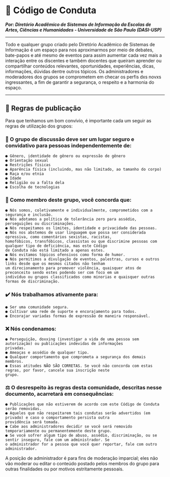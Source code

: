 # 📜 Código de Conduta
***Por: Diretório Acadêmico de Sistemas de Informação da Escolas de Artes, Ciências e Humanidades - Universidade de São Paulo (DASI-USP)***

----------

Todo e qualquer grupo criado pelo Diretório Acadêmico de Sistemas de Informação é um espaço para nos aproximarmos por meio de debates, bate-papos e até mesmo de eventos para assim aumentar cada vez mais a interação entre os discentes e também docentes que queiram aprender ou compartilhar conteúdos relevantes, oportunidades, experiências, dicas, informações, dúvidas dentre outros tópicos. Os administradores e moderadores dos grupos se comprometem em checar os perfis dxs novxs ingressantes, a fim de garantir a segurança, o respeito e a harmonia do espaço.

----------

## 📣 Regras de publicação

Para que tenhamos um bom convívio, é importante cada um seguir as regras de utilização dos grupos:
### 👥 O grupo de discussão deve ser um lugar seguro e convidativo para pessoas independentemente de:
    ● Gênero, identidade de gênero ou expressão de gênero
    ● Orientação sexual
    ● Restrições físicas
    ● Aparência física (incluindo, mas não limitado, ao tamanho do corpo)
    ● Raça e/ou etnia
    ● Idade
    ● Religião ou a falta dela
    ● Escolha de tecnologias
    
### 🤝 Como membro deste grupo, você concorda que:
    ● Nós somos, coletivamente e individualmente, comprometidos com a segurança e inclusão.
    ● Nós adotamos a política de tolerância zero para assédio, perseguições ou discriminações.
    ● Nós respeitamos os limites, identidade e privacidade das pessoas.
    ● Nós nos abstemos de usar linguagem que possa ser considerada opressiva, como comentários sexistas, racistas,
    homofóbicos, transfóbicos, classistas ou que discrimine pessoas com qualquer tipo de deficiência, mas este Código
    de Conduta não está limitado a apenas estes.
    ● Nós evitamos tópicos ofensivos como forma de humor.
    ● Nós permitimos a divulgação de eventos, palestras, cursos e outros links desde que os mesmos citados não tenham
    um direcionamento para promover violência, quaisquer atos de preconceito sendo estes podendo ser com foco em um
    indivíduo ou grupos classificados como minorias e quaisquer outras formas de discriminação.
    
### ✔️ Nós trabalhamos ativamente para:
    ● Ser uma comunidade segura.
    ● Cultivar uma rede de suporte e encorajamento para todos.
    ● Encorajar variadas formas de expressão de maneira responsável.
    
### ❌ Nós condenamos:
    ● Perseguição, doxxing (investigar a vida de uma pessoa sem autorização) ou publicações indevidas de informações
    privadas.
    ● Ameaças e assédio de qualquer tipo.
    ● Qualquer comportamento que comprometa a segurança dos demais membros.
    ● Essas atitudes NÃO SÃO CORRETAS. Se você não concorda com estas regras, por favor, cancele sua inscrição neste
    grupo.
    
### ⚖ O desrespeito às regras desta comunidade, descritas nesse documento, acarretará em consequências:
    ● Publicações que não estiverem de acordo com este Código de Conduta serão removidas.
    ● Aqueles que não respeitarem tais condutas serão advertidos (em privado) e caso o comportamento persista outra
    providência será tomada.
    ● Cabe aos administradores decidir se você será removido temporariamente ou permanentemente deste grupo.
    ● Se você sofrer algum tipo de abuso, assédio, discriminação, ou se sentir inseguro, fale com um administrador. Se
    o administrador for a pessoa que você quer reportar, fale com outro administrador.
A posição de administrador é para fins de moderação imparcial; eles não vão moderar ou editar o conteúdo postado pelos membros do grupo para outras finalidades ou por motivos estritamente pessoais.
